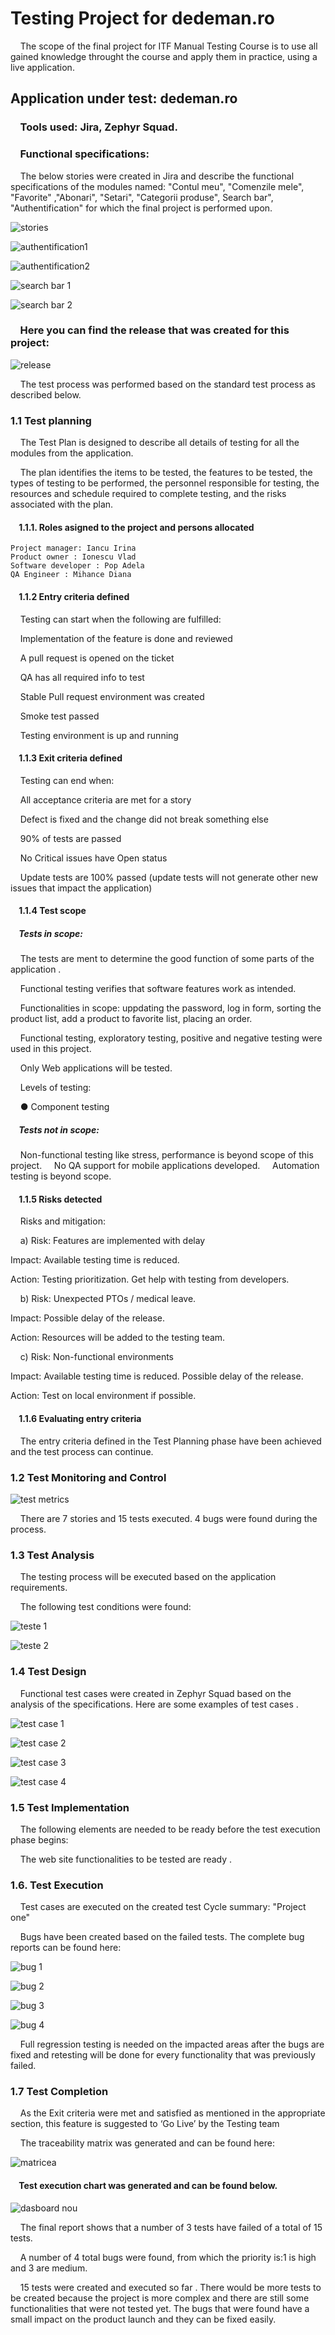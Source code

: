  # Testing Project for dedeman.ro

&nbsp;&nbsp;&nbsp;&nbsp;The scope of the final project for ITF Manual Testing Course is to use all gained knowledge throught the course and apply them in practice, using a live application.

## Application under test: dedeman.ro

### &nbsp;&nbsp;&nbsp;&nbsp;Tools used: Jira, Zephyr Squad.

### &nbsp;&nbsp;&nbsp;&nbsp;Functional specifications:

&nbsp;&nbsp;&nbsp;&nbsp;The below stories were created in Jira and describe the functional specifications of the modules named: "Contul meu", "Comenzile mele", "Favorite" ,"Abonari", "Setari", "Categorii produse", Search bar", "Authentification" for which the final project is performed upon.

![stories](https://github.com/DianaMihance/manual_testing_jira_dedeman/assets/167775231/ff625825-4db1-4b7b-a1e6-50daaf1291ce)


![authentification1](https://github.com/DianaMihance/manual_testing_jira_dedeman/assets/167775231/1911062f-dab4-42c9-95da-d0bb97ca5d88)


![authentification2](https://github.com/DianaMihance/manual_testing_jira_dedeman/assets/167775231/f9b2ee12-7517-43c9-bb3d-3acc0e90e176)


![search bar 1](https://github.com/DianaMihance/manual_testing_jira_dedeman/assets/167775231/81074e44-3721-4473-8735-0de3417cb2a9)



![search bar 2](https://github.com/DianaMihance/manual_testing_jira_dedeman/assets/167775231/6ecac75c-e954-4219-a073-62ad8fcf8ab7)



### &nbsp;&nbsp;&nbsp;&nbsp;Here you can find the release that was created for this project:

![release](https://github.com/DianaMihance/manual_testing_jira_dedeman/assets/167775231/b18c3cba-75de-4f0e-87e4-b4c8e2beb708)


&nbsp;&nbsp;&nbsp;&nbsp;The test process was performed based on the standard test process as described below.

### 1.1 Test planning

&nbsp;&nbsp;&nbsp;&nbsp;The Test Plan is designed to describe all details of testing for all the modules from the application.

&nbsp;&nbsp;&nbsp;&nbsp;The plan identifies the items to be tested, the features to be tested, the types of testing to be performed, the personnel responsible for testing, the resources and schedule required to complete testing, and the risks associated with the plan. 

#### &nbsp;&nbsp;&nbsp;&nbsp;1.1.1. Roles asigned to the project and persons allocated


    Project manager: Iancu Irina
    Product owner : Ionescu Vlad
    Software developer : Pop Adela
    QA Engineer : Mihance Diana

#### &nbsp;&nbsp;&nbsp;&nbsp;1.1.2 Entry criteria defined

&nbsp;&nbsp;&nbsp;&nbsp;Testing can start when the following are fulfilled:
 
&nbsp;&nbsp;&nbsp;&nbsp;Implementation of the feature is done and reviewed

&nbsp;&nbsp;&nbsp;&nbsp;A pull request is opened on the ticket
 
&nbsp;&nbsp;&nbsp;&nbsp;QA has all required info to test
 
&nbsp;&nbsp;&nbsp;&nbsp;Stable Pull request environment was created
 
&nbsp;&nbsp;&nbsp;&nbsp;Smoke test passed 

&nbsp;&nbsp;&nbsp;&nbsp;Testing environment is up and running

#### &nbsp;&nbsp;&nbsp;&nbsp;1.1.3 Exit criteria defined

&nbsp;&nbsp;&nbsp;&nbsp;Testing can end when:

&nbsp;&nbsp;&nbsp;&nbsp;All acceptance criteria are met for a story

&nbsp;&nbsp;&nbsp;&nbsp;Defect is fixed and the change did not break something else

&nbsp;&nbsp;&nbsp;&nbsp;90% of tests are passed

&nbsp;&nbsp;&nbsp;&nbsp;No Critical issues have Open status

&nbsp;&nbsp;&nbsp;&nbsp;Update tests are 100% passed (update tests will not generate other new issues that impact the application)

#### &nbsp;&nbsp;&nbsp;&nbsp;1.1.4 Test scope

##### &nbsp;&nbsp;&nbsp;&nbsp;Tests in scope:

&nbsp;&nbsp;&nbsp;&nbsp;The tests are ment to determine the good function of some parts of the application .

&nbsp;&nbsp;&nbsp;&nbsp;Functional testing verifies that software features work as intended.

&nbsp;&nbsp;&nbsp;&nbsp;Functionalities in scope: uppdating the password, log in form, sorting the product list, add a product to favorite list, placing an order.

&nbsp;&nbsp;&nbsp;&nbsp;Functional testing, exploratory testing, positive and negative testing were used in this project.

&nbsp;&nbsp;&nbsp;&nbsp;Only Web applications will be tested.

&nbsp;&nbsp;&nbsp;&nbsp;Levels of testing:

&nbsp;&nbsp;&nbsp;&nbsp;● Component testing

##### &nbsp;&nbsp;&nbsp;&nbsp;Tests not in scope:

&nbsp;&nbsp;&nbsp;&nbsp;Non-functional testing like stress, performance is beyond scope of this project.
&nbsp;&nbsp;&nbsp;&nbsp;No QA support for mobile applications developed.
&nbsp;&nbsp;&nbsp;&nbsp;Automation testing is beyond scope.


#### &nbsp;&nbsp;&nbsp;&nbsp;1.1.5 Risks detected

&nbsp;&nbsp;&nbsp;&nbsp;Risks and mitigation:

&nbsp;&nbsp;&nbsp;&nbsp;a) Risk: Features are implemented with delay

Impact: Available testing time is reduced.

Action: Testing prioritization. Get help with testing from developers.

&nbsp;&nbsp;&nbsp;&nbsp;b) Risk: Unexpected PTOs / medical leave.

Impact: Possible delay of the release.

Action: Resources will be added to the testing team.

&nbsp;&nbsp;&nbsp;&nbsp;c) Risk: Non-functional environments

Impact: Available testing time is reduced. Possible delay of the release.

Action: Test on local environment if possible.


#### &nbsp;&nbsp;&nbsp;&nbsp;1.1.6 Evaluating entry criteria

&nbsp;&nbsp;&nbsp;&nbsp;The entry criteria defined in the Test Planning phase have been achieved and the test process can continue.

### 1.2 Test Monitoring and Control

![test metrics](https://github.com/DianaMihance/manual_testing_jira_dedeman/assets/167775231/823a3dcf-1e2b-4316-b005-7e810ed525fa)

&nbsp;&nbsp;&nbsp;&nbsp;There are 7 stories and 15 tests executed. 4 bugs were found during the process.


### 1.3 Test Analysis

&nbsp;&nbsp;&nbsp;&nbsp;The testing process will be executed based on the application requirements. 

&nbsp;&nbsp;&nbsp;&nbsp;The following test conditions were found:

![teste 1](https://github.com/DianaMihance/manual_testing_jira_dedeman/assets/167775231/efe04438-39cb-4209-bf2f-7ca5dca1484b)

![teste 2](https://github.com/DianaMihance/manual_testing_jira_dedeman/assets/167775231/8fee7761-039f-4d8b-8891-fa27d565a83f)



### 1.4 Test Design

&nbsp;&nbsp;&nbsp;&nbsp;Functional test cases were created in Zephyr Squad based on the analysis of the specifications. Here are some examples of test cases .

![test case 1](https://github.com/DianaMihance/manual_testing_jira_dedeman/assets/167775231/d921f967-ca96-41b8-b7d5-8395b7e6847b)

![test case 2](https://github.com/DianaMihance/manual_testing_jira_dedeman/assets/167775231/4ca545aa-3edc-49a8-a8e2-40ecd540cd6b)

![test case 3](https://github.com/DianaMihance/manual_testing_jira_dedeman/assets/167775231/e57651fa-83e9-419d-85c6-51bdbd46d577)

![test case 4](https://github.com/DianaMihance/manual_testing_jira_dedeman/assets/167775231/2914630a-1a85-4c0a-bf30-4c4dcf8dd588)


### 1.5 Test Implementation

&nbsp;&nbsp;&nbsp;&nbsp;The following elements are needed to be ready before the test execution phase begins:

&nbsp;&nbsp;&nbsp;&nbsp;The web site functionalities to be tested are ready .

### 1.6. Test Execution

&nbsp;&nbsp;&nbsp;&nbsp;Test cases are executed on the created test Cycle summary: "Project one"

&nbsp;&nbsp;&nbsp;&nbsp;Bugs have been created based on the failed tests. The complete bug reports can be found here: 

![bug 1](https://github.com/DianaMihance/manual_testing_jira_dedeman/assets/167775231/38a6d0f1-41c8-4ac2-b7b4-25a2ded4eb7b)

![bug 2](https://github.com/DianaMihance/manual_testing_jira_dedeman/assets/167775231/81270584-e129-4699-921c-d42df60070e7)

![bug 3](https://github.com/DianaMihance/manual_testing_jira_dedeman/assets/167775231/fd2ff5b1-7d00-45c5-aacd-451cf40eb20a)

![bug 4](https://github.com/DianaMihance/manual_testing_jira_dedeman/assets/167775231/9cb0042a-509c-4423-87e2-5273d70e79ca)


&nbsp;&nbsp;&nbsp;&nbsp;Full regression testing is needed on the impacted areas after the bugs are fixed and retesting will be done for every functionality that was previously failed.


### 1.7 Test Completion 

&nbsp;&nbsp;&nbsp;&nbsp;As the Exit criteria were met and satisfied as mentioned in the appropriate section, this feature is suggested to ‘Go Live’ by the Testing team

&nbsp;&nbsp;&nbsp;&nbsp;The traceability matrix was generated and can be found here: 

![matricea](https://github.com/DianaMihance/manual_testing_jira_dedeman/assets/167775231/0e8396ad-30a2-4720-8a66-639fd9a7ceee)


#### &nbsp;&nbsp;&nbsp;&nbsp;Test execution chart was generated and can be found below.

![dasboard nou](https://github.com/DianaMihance/manual_testing_jira_dedeman/assets/167775231/43a55cb4-df88-44b8-a420-bc8aabfe317a)

&nbsp;&nbsp;&nbsp;&nbsp;The final report shows that a number of 3 tests have failed of a total of 15 tests.

&nbsp;&nbsp;&nbsp;&nbsp;A number of 4 total bugs were found, from which the priority is:1 is high and 3 are medium.

&nbsp;&nbsp;&nbsp;&nbsp;15 tests were created and executed so far . There would be more tests to be created because the project is more complex and there are still some functionalities that were not tested yet. The bugs that were found have a small impact on the product launch and they can be fixed easily.


